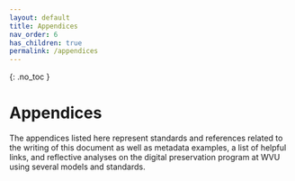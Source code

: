 ```yaml
---
layout: default
title: Appendices
nav_order: 6
has_children: true
permalink: /appendices
---
```


{: .no_toc }

# Appendices

The appendices listed here represent standards and references related to the writing of this document as well as metadata examples, a list of helpful links, and reflective analyses on the digital preservation program at WVU using several models and standards.